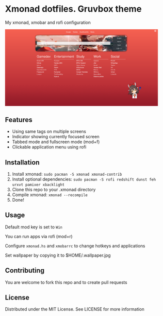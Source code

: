 # Xmonad dotfiles. Gruvbox theme
My xmonad, xmobar and rofi configuration

<img src="https://github.com/alex-karev/homepage/raw/main/screenshot.png">

## Features
* Using same tags on multiple screens
* Indicator showing currently focused screen
* Tabbed mode and fullscreen mode (mod+f)
* Clickable application menu using rofi

## Installation
1. Install xmonad: `sudo pacman -S xmonad xmonad-contrib`
2. Install optional dependencies: `sudo pacman -S rofi redshift dunst feh urxvt pamixer xbacklight`
3. Clone this repo to your .xmonad directory
4. Compile xmonad: `xmonad --recompile`
5. Done!

## Usage
Default mod key is set to `Win`

You can run apps via rofi (mod+r)

Configure `xmonad.hs` and `xmobarrc` to change hotkeys and applications

Set wallpaper by copying it to $HOME/.wallpaper.jpg

## Contributing
You are welcome to fork this repo and to create pull requests

## License
Distributed under the MIT License. See LICENSE for more information
